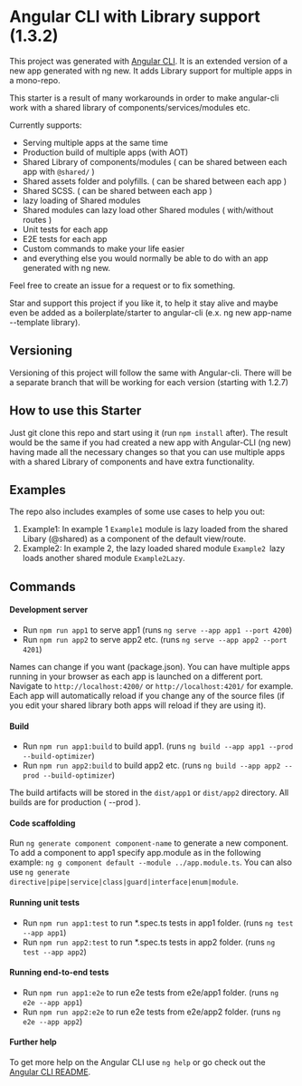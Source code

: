 # Angular CLI with Library support (1.3.2)

This project was generated with [Angular CLI](https://github.com/angular/angular-cli). It is an extended version of a new app generated with ng new. It adds Library support for multiple apps in a mono-repo.

This starter is a result of many workarounds in order to make angular-cli work with a shared library of components/services/modules etc.

Currently supports: 

* Serving multiple apps at the same time
* Production build of multiple apps (with AOT)
* Shared Library of components/modules ( can be shared between each app with `@shared/` )
* Shared assets folder and polyfills. ( can be shared between each app )
* Shared SCSS. ( can be shared between each app )
* lazy loading of Shared modules
* Shared modules can lazy load other Shared modules ( with/without routes )
* Unit tests for each app
* E2E tests for each app
* Custom commands to make your life easier
* and everything else you would normally be able to do with an app generated with ng new. 

Feel free to create an issue for a request or to fix something. 

Star and support this project if you like it, to help it stay alive and maybe even be added as a boilerplate/starter to angular-cli (e.x. ng new app-name --template library).

## Versioning

Versioning of this project will follow the same with Angular-cli. There will be a separate branch that will be working for each version (starting with 1.2.7)

## How to use this Starter

Just git clone this repo and start using it (run `npm install` after). The result would be the same if you had created a new app with Angular-CLI (ng new) having made all the necessary changes so that you can use multiple apps with a shared Library of components and have extra functionality.

## Examples

The repo also includes examples of some use cases to help you out:

1. Example1: In example 1 `Example1` module is lazy loaded from the shared Libary (@shared) as a component of the default view/route.
2. Example2: In example 2, the lazy loaded shared module `Example2 `lazy loads another shared module `Example2Lazy`.

## Commands

#### Development server

* Run `npm run app1` to serve app1 (runs `ng serve --app app1 --port 4200`)
* Run `npm run app2` to serve app2 etc. (runs `ng serve --app app2 --port 4201`) 

Names can change if you want (package.json). You can have multiple apps running in your browser as each app is launched on a different port. Navigate to `http://localhost:4200/` or `http://localhost:4201/` for example. Each app will automatically reload if you change any of the source files (if you edit your shared library both apps will reload if they are using it).

#### Build

* Run `npm run app1:build` to build app1. (runs `ng build --app app1 --prod --build-optimizer`) 
* Run `npm run app2:build` to build app2 etc. (runs `ng build --app app2 --prod --build-optimizer`) 

The build artifacts will be stored in the `dist/app1` or `dist/app2` directory. All builds are for production ( --prod ).

#### Code scaffolding

Run `ng generate component component-name` to generate a new component. To add a component to app1 specify app.module as in the following example: `ng g component default --module ../app.module.ts`. You can also use `ng generate directive|pipe|service|class|guard|interface|enum|module`.

#### Running unit tests

* Run `npm run app1:test` to run *.spec.ts tests in app1 folder. (runs `ng test --app app1`)  
* Run `npm run app2:test` to run *.spec.ts tests in app2 folder. (runs `ng test --app app2`)

#### Running end-to-end tests

* Run `npm run app1:e2e` to run e2e tests from e2e/app1 folder. (runs `ng e2e --app app1`)  
* Run `npm run app2:e2e` to run e2e tests from e2e/app2 folder. (runs `ng e2e --app app2`)

#### Further help

To get more help on the Angular CLI use `ng help` or go check out the [Angular CLI README](https://github.com/angular/angular-cli/blob/master/README.md).
